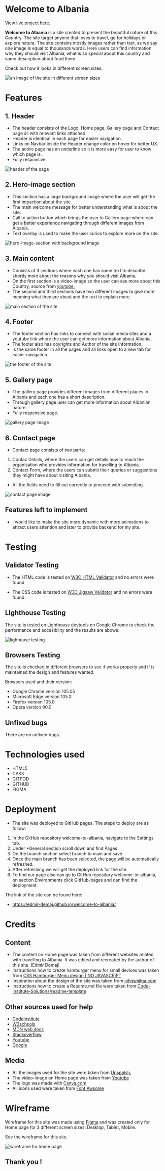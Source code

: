 # **Welcome to Albania**

[View live project here.](https://edmir-demaj.github.io/welcome-to-albania/)

**Welcome to Albania** is a site created to present the beautiful nature of this Country. The site target anyone that loves to travel, go for holidays or explore nature. The site contains mostly images rather than text, as we say one image is equal to thousands words. Here users can find information why they should visit Albania, what is so special about this country and some description about food there.

Check out how it looks in different screen sizes:

![an image of the site in different screen sizes](assets/image/readme.md-images/responsive-site.png)

# **Features**

## **1. Header**
- The header consists of the Logo, Home page, Gallery page and Contact page all with relevant links attached.
- Header is identical in each page for easier navigation.
- Links on Navbar inside the Header change color on hover for better UX.
- The active page has an underline so it is more easy for user to know which page is.
- Fully responsive.

![header of the page](assets/image/readme.md-images/header.png)

## **2. Hero-image section**
- This section has a large background image where the user will get the first impaction about the site.
- The main welcome message for better understanding what is about the site.
- Call to action button which brings the user to Gallery page where can get a better experience navigating through different images from Albania.
- Text overlay is used to make the user curios to explore more on the site.

![hero-image-section with background image](assets/image/readme.md-images/hero-image-section.png)

## **3. Main content**
- Consists of 3 sections where each one has some text to describe shortly more about the reasons why you should visit Albania.
- On the first section is a video-image so the user can see more about this Country, source from [youtube.](https://www.youtube.com/watch?v=yg9k2uOdciM&t=5s)
- The second and third sections have two different images to give more meaning what they are about and the text to explain more.

![main section of the site](assets/image/readme.md-images/main-section.png)

## **4. Footer**
- The footer section has links to connect with social media sites and a youtube link where the user can get more information about Albania.
- The footer also has coyrights and Author of the site information.
- Is the same footer in all the pages and all links open to a new tab for easier navigation.

![the footer of the site](assets/image/readme.md-images/footer.png)

## **5. Gallery page**
- The gallery page provides different images from different places in Albania and each one has a short description.
- Through gallery page user can get more information about Albanian nature.
- Fully responsive page.

![gallery page image](assets/image/readme.md-images/gallery-page.png)

## **6. Contact page**
- Contact page consists of two parts:
1. Contac Details, where the users can get details how to reach the organisation who provides information for travelling to Albania.
2. Contact Form, where the users can submit their queries or suggestions they might have about visiting Albania.
- All the fields need to fill out correctly to procced with submitting.

![contact page image](assets/image/readme.md-images/contact-page.png)

## **Features left to implement**
- I would like to make the site more dynamic with more animations to attract users attention and later to provide backend for my site.

# **Testing**

## **Validator Testing**

- The HTML code is tested on [W3C HTML Validator](https://validator.w3.org/nu/#textarea) and no errors were found.

- The CSS code is tested on [W3C Jigsaw Validator](https://jigsaw.w3.org/css-validator/validator) and no errors were found.

## **LIghthouse Testing**

The site is tested on Lighthouse devtools on Google Chrome to check the performance and accesibility and the results are abowe:

![lighhouse testing](assets/image/readme.md-images/lighthouse-performance-home-page.png)

## **Browsers Testing**

The site is checked in different browsers to see if works properly and if is maintained the design and features wanted.

Browsers used and their version:
- Google Chrome version 105.05
- Microsoft Edge version 105.0
- Firefox version 105.0
- Opera version 90.0

## **Unfixed bugs**

There are no unfixed bugs.

# **Technologies used**

- HTML5
- CSS3 
- GITPOD
- GITHUB
- FIGMA

# **Deployment**
- The site was deployed to GitHub pages. The steps to deploy are as follow:
 1. In the GitHub repository welcome-to-albania, navigate to the Settings tab.
 2. Under *General section scroll down and find Pages.
 3. On the branch section select branch to main and save.
 4. Once the main branch has been selected, the page will be automatically refreshed.
 5. After refreshing we will get the deployed link for the site.
 6. To find our page also can go to GitHub repository welcome-to-albania, on section Environments click GitHub-pages and can find the deployment.

 The link of the site can be found here:
 - https://edmir-demaj.github.io/welcome-to-albania/

 # **Credits**

## **Content**

- The content on Home page was taken from different websites related with travelling to Albania. It was edited and recreated by the author of this site. (Edmir Demaj)
- Instructions how to create hamburger menu for small devices was taken from [CSS Hamburger Menu design | NO JAVASCRIPT](https://www.youtube.com/watch?v=kNiic1CaXrQ&t=618s)
- Inspiration about the design of the site was taken from [johnsmilga.com](https://html-css-flexbox-backroads-new-design.netlify.app/)
- Instructions how to create a Readme.md file were taken from [Code-Institute-Solutions/readme-template](https://github.com/Code-Institute-Solutions/readme-template)

 ## **Other sources used for help**

 - [CodeInstitute](https://learn.codeinstitute.net/ci_program/diplomainfullstacksoftwarecommoncurriculum)
 - [W3schools](https://www.w3schools.com/html/default.asp)
 - [MDN web docs](https://developer.mozilla.org/en-US/docs/Learn/Getting_started_with_the_web/HTML_basics)
 - [Stackoverflow](https://stackoverflow.com/)
 - [Youtube](https://www.youtube.com/results?search_query=flexbox+and+grid)
 - [Google](https://www.google.co.uk/)

 ## **Media**

- All the images used for the site were taken from [Unspalsh.](https://unsplash.com/)
- The video-image on Home page was taken from [Youtube](https://www.youtube.com/watch?v=yg9k2uOdciM)
- The logo was made with [Canva.com](https://www.canva.com/design/DAFNWUi8Ar0/ukgdC9kMg6_DThWJ5jdBUA/edit)
- All icons used were taken from [Font Awsome](https://fontawesome.com/)

# **Wireframe**

Wireframe for this site was made using [Figma](https://www.figma.com/) and was created only for Home page for 3 different screen sizes: 
Desktop, Tablet, Mobile.

See the wireframe for this site.

![wireframe for home page](assets/image/readme.md-images/desktop-version.jpg)

 ## **Thank you !**


